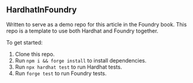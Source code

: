 ## HardhatInFoundry

Written to serve as a demo repo for this article in the Foundry book.
This repo is a template to use both Hardhat and Foundry together.

To get started:

1. Clone this repo.
2. Run `npm i && forge install` to install dependencies.
3. Run `npx hardhat test` to run Hardhat tests.
4. Run `forge test` to run Foundry tests.
